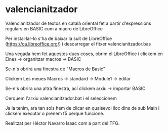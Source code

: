 # valencianitzador
Valencianitzador de textos en català oriental fet a partir d'expressions regulars en BASIC com a macro de LibreOffice

Per instal·lar-lo s'ha de baixar la suit de LibreOffice (https://ca.libreoffice.org/) i descarregar el fitxer valencianitzador.bas

Una vegada hem fet aquestes dues coses, obrim el LibreOffice i clickem en Eines -> organitzar macros -> BASIC

Se-n's obrirà una finestra de "Macros de Basic"

Clickem Les meues Macros -> standard -> Module1 -> editar

Se-n's obrira una altra finestra, ací clickem arxiu -> importar BASIC

Cerquem l'arxiu valencianitzador.bat i el seleccionem

Ja la tenim, ara tan sols hem de clicar en qualsevol lloc dins de sub Main i clickem executar o prenem f5 perque funcione.


Realitzat per Héctor Navarro Isaac com a part del TFG.
